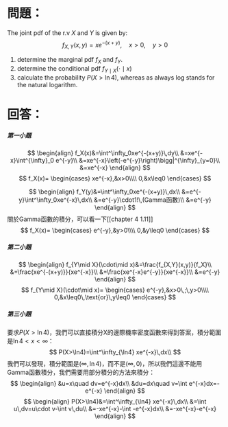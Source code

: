 # 問題：
The joint pdf of the r.v $X$ and $Y$ is given by:
$$
f_{X,Y}(x,y)=xe^{-(x+y)},\quad x>0,\quad y>0
$$
1. determine the marginal pdf $f_X$ and $f_Y$.
2. determine the conditional pdf $f_{Y\mid X}(\cdot\mid x)$
3. calculate the probability $P(X>\ln 4)$, whereas as always log stands for the natural logarithm.
# 回答：
##### 第一小題
$$
\begin{align}
f_X(x)&=\int^\infty_0xe^{-(x+y)}\,dy\\
&=xe^{-x}\int^{\infty}_0 e^{-y}\\
&=xe^{-x}\left(-e^{-y}\right)\bigg|^{\infty}_{y=0}\\
&=xe^{-x}
\end{align}
$$
$$
f_X(x)=
\begin{cases}
xe^{-x},&x>0\\\\
0,&x\leq0
\end{cases}
$$

$$
\begin{align}
f_Y(y)&=\int^\infty_0xe^{-(x+y)}\,dx\\
&=e^{-y}\int^\infty_0xe^{-x}\,dx\\
&=e^{-y}\cdot1!\,(Gamma函數)\\
&=e^{-y}
\end{align}
$$
關於Gamma函數的積分，可以看一下[[chapter 4 1.11]]
$$
f_X(x)=
\begin{cases}
e^{-y},&y>0\\\\
0,&y\leq0
\end{cases}
$$
##### 第二小題
$$
\begin{align}
f_{Y\mid X}(\cdot\mid x)&=\frac{f_{X,Y}(x,y)}{f_X}\\
&=\frac{xe^{-(x+y)}}{xe^{-x}}\\
&=\frac{xe^{-x}e^{-y}}{xe^{-x}}\\
&=e^{-y}
\end{align}
$$
$$
f_{Y\mid X}(\cdot\mid x)=
\begin{cases}
e^{-y},&x>0\,;\,y>0\\\\
0,&x\leq0\,\text{or}\,y\leq0
\end{cases}
$$
##### 第三小題
要求$P(X>\ln4)$，我們可以直接積分X的邊際機率密度函數來得到答案，積分範圍是$\ln4<x<\infty$：
$$
P(X>\ln4)=\int^\infty_{\ln4} xe^{-x}\,dx\\
$$
我們可以發現，積分範圍是$(\infty,\ln4)$，而不是$(\infty,0)$，所以我們這邊不能用Gamma函數積分，我們需要用部分積分的方法來積分：
$$
\begin{align}
&u=x\quad dv=e^{-x}dx\\
&du=dx\quad v=\int e^{-x}dx=-e^{-x}
\end{align}
$$
$$
\begin{align}
P(X>\ln4)&=\int^\infty_{\ln4} xe^{-x}\,dx\\
&=\int u\,dv=u\cdot v-\int v\,du\\
&=-xe^{-x}-\int -e^{-x}dx\\
&=-xe^{-x}-e^{-x}
\end{align}
$$